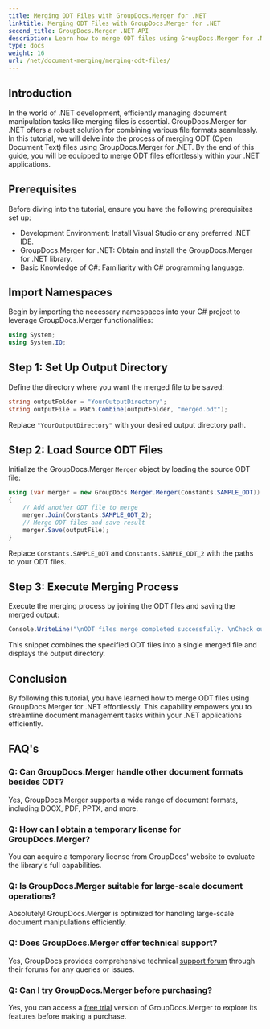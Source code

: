 ```yaml
---
title: Merging ODT Files with GroupDocs.Merger for .NET
linktitle: Merging ODT Files with GroupDocs.Merger for .NET
second_title: GroupDocs.Merger .NET API
description: Learn how to merge ODT files using GroupDocs.Merger for .NET effortlessly. Enhance your document management capabilities with this powerful library.
type: docs
weight: 16
url: /net/document-merging/merging-odt-files/
---
```

## Introduction
In the world of .NET development, efficiently managing document manipulation tasks like merging files is essential. GroupDocs.Merger for .NET offers a robust solution for combining various file formats seamlessly. In this tutorial, we will delve into the process of merging ODT (Open Document Text) files using GroupDocs.Merger for .NET. By the end of this guide, you will be equipped to merge ODT files effortlessly within your .NET applications.
## Prerequisites
Before diving into the tutorial, ensure you have the following prerequisites set up:
- Development Environment: Install Visual Studio or any preferred .NET IDE.
- GroupDocs.Merger for .NET: Obtain and install the GroupDocs.Merger for .NET library.
- Basic Knowledge of C#: Familiarity with C# programming language.

## Import Namespaces
Begin by importing the necessary namespaces into your C# project to leverage GroupDocs.Merger functionalities:
```csharp
using System;
using System.IO;
```
## Step 1: Set Up Output Directory
Define the directory where you want the merged file to be saved:
```csharp
string outputFolder = "YourOutputDirectory";
string outputFile = Path.Combine(outputFolder, "merged.odt");
```
Replace `"YourOutputDirectory"` with your desired output directory path.
## Step 2: Load Source ODT Files
Initialize the GroupDocs.Merger `Merger` object by loading the source ODT file:
```csharp
using (var merger = new GroupDocs.Merger.Merger(Constants.SAMPLE_ODT))
{
    // Add another ODT file to merge
    merger.Join(Constants.SAMPLE_ODT_2);
    // Merge ODT files and save result
    merger.Save(outputFile);
}
```
Replace `Constants.SAMPLE_ODT` and `Constants.SAMPLE_ODT_2` with the paths to your ODT files.
## Step 3: Execute Merging Process
Execute the merging process by joining the ODT files and saving the merged output:
```csharp
Console.WriteLine("\nODT files merge completed successfully. \nCheck output in {0}", outputFolder);
```
This snippet combines the specified ODT files into a single merged file and displays the output directory.

## Conclusion
By following this tutorial, you have learned how to merge ODT files using GroupDocs.Merger for .NET effortlessly. This capability empowers you to streamline document management tasks within your .NET applications efficiently.

## FAQ's
### Q: Can GroupDocs.Merger handle other document formats besides ODT?
Yes, GroupDocs.Merger supports a wide range of document formats, including DOCX, PDF, PPTX, and more.
### Q: How can I obtain a temporary license for GroupDocs.Merger?
You can acquire a temporary license from GroupDocs' website to evaluate the library's full capabilities.
### Q: Is GroupDocs.Merger suitable for large-scale document operations?
Absolutely! GroupDocs.Merger is optimized for handling large-scale document manipulations efficiently.
### Q: Does GroupDocs.Merger offer technical support?
Yes, GroupDocs provides comprehensive technical [support forum](https://forum.groupdocs.com/c/merger/32) through their forums for any queries or issues.
### Q: Can I try GroupDocs.Merger before purchasing?
Yes, you can access a [free trial](https://releases.groupdocs.com/) version of GroupDocs.Merger to explore its features before making a purchase.
